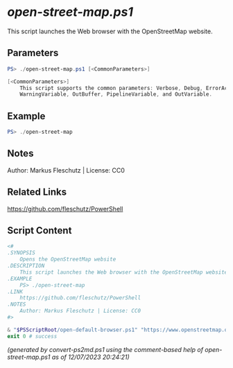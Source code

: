*open-street-map.ps1*
================

This script launches the Web browser with the OpenStreetMap website.

Parameters
----------
```powershell
PS> ./open-street-map.ps1 [<CommonParameters>]

[<CommonParameters>]
    This script supports the common parameters: Verbose, Debug, ErrorAction, ErrorVariable, WarningAction, 
    WarningVariable, OutBuffer, PipelineVariable, and OutVariable.
```

Example
-------
```powershell
PS> ./open-street-map

```

Notes
-----
Author: Markus Fleschutz | License: CC0

Related Links
-------------
https://github.com/fleschutz/PowerShell

Script Content
--------------
```powershell
<#
.SYNOPSIS
	Opens the OpenStreetMap website
.DESCRIPTION
	This script launches the Web browser with the OpenStreetMap website.
.EXAMPLE
	PS> ./open-street-map
.LINK
	https://github.com/fleschutz/PowerShell
.NOTES
	Author: Markus Fleschutz | License: CC0
#>

& "$PSScriptRoot/open-default-browser.ps1" "https://www.openstreetmap.org"
exit 0 # success
```

*(generated by convert-ps2md.ps1 using the comment-based help of open-street-map.ps1 as of 12/07/2023 20:24:21)*

